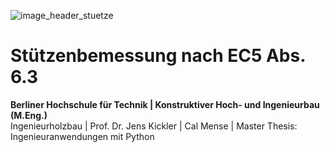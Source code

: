 ![image_header_stuetze](https://user-images.githubusercontent.com/104301991/188504665-b4875444-4655-4ee4-9771-b353fa660684.png)

# Stützenbemessung nach EC5 Abs. 6.3
**Berliner Hochschule für Technik | Konstruktiver Hoch- und Ingenieurbau (M.Eng.)** <br>
Ingenieurholzbau | Prof. Dr. Jens Kickler | Cal Mense | Master Thesis: Ingenieuranwendungen mit Python <br>

